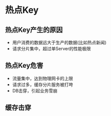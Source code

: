 # 热点Key
## 热点Key产生的原因
- 用户消费的数据远大于生产的数据(比如热点新闻)
- 请求分片集中，超过单Server的性能极限

## 热点Key危害
- 流量集中，达到物理网卡的上限
- 请求过多，缓存分片服务被打垮
- DB击穿，引起业务雪崩

## 缓存击穿

